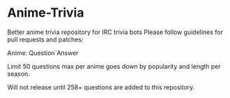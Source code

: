 # Anime-Trivia
Better anime trivia repository for IRC trivia bots
Please follow guidelines for pull requests and patches:

Anime: Question`Answer

Limit 50 questions max per anime goes down by popularity and length per season.

Will not release until 258+ questions are added to this repository.
